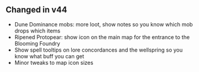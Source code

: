## Changed in v44

* Dune Dominance mobs: more loot, show notes so you know which mob drops which items
* Ripened Protopear: show icon on the main map for the entrance to the Blooming Foundry
* Show spell tooltips on lore concordances and the wellspring so you know what buff you can get
* Minor tweaks to map icon sizes

